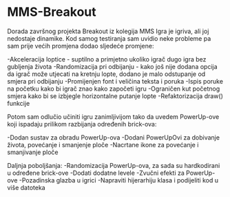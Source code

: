 # MMS-Breakout
Dorada završnog projekta Breakout iz kolegija MMS
Igra je igriva, ali joj nedostaje dinamike. Kod samog testiranja sam uvidio neke probleme pa sam prije većih promjena dodao sljedeće promjene:


-Akceleracija loptice - suptilno a primjetno ukoliko igrač dugo igra bez gubljenja života
-Randomizacija pri odbijanju - kako još nije dodana opcija da igrač može utjecati na kretnju lopte, dodano je malo odstupanje od smjera pri odbijanju
-Promijenjen font i veličina teksta i poruka
-Ispis poruke na početku kako bi igrač znao kako započeti igru
-Ograničen kut početnog smjera kako bi se izbjegle horizontalne putanje lopte
-Refaktorizacija draw() funkcije

Potom sam odlučio učiniti igru zanimljivijom tako da uvedem PowerUp-ove koji ispadaju prilikom razbijanja određenih brick-ova:

-Dodan sustav za obradu PowerUp-ova
-Dodani PowerUpOvi za dobivanje života, povećanje i smanjenje ploče
-Nacrtane ikone za povećanje i smanjivanje ploče

Daljnja poboljšanja:
-Randomizacija PowerUp-ova, za sada su hardkodirani u određene brick-ove
-Dodati dodatne levele
-Zvučni efekti za PowerUp-ove
-Pozadinska glazba u igrici
-Napraviti hijerarhiju klasa i podijeliti kod u više datoteka
